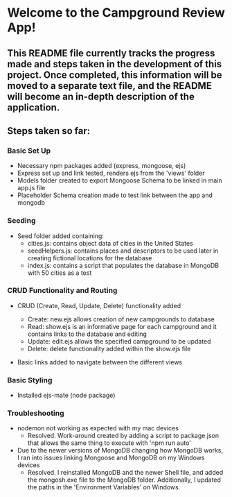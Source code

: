 # Welcome to the Campground Review App!

## This README file currently tracks the progress made and steps taken in the development of this project. Once completed, this information will be moved to a separate text file, and the README will become an in-depth description of the application.

## Steps taken so far:

### Basic Set Up
- Necessary npm packages added (express, mongoose, ejs)
- Express set up and link tested, renders ejs from the 'views' folder
- Models folder created to export Mongoose Schema to be linked in main app.js file
- Placeholder Schema creation made to test link between the app and mongodb

### Seeding
- Seed folder added containing:
    - cities.js: contains object data of cities in the United States
    - seedHelpers.js: contains places and descriptors to be used later in creating fictional locations for the database
    - index.js: contains a script that populates the database in MongoDB with 50 cities as a test

### CRUD Functionality and Routing
- CRUD (Create, Read, Update, Delete) functionality added
    - Create: new.ejs allows creation of new campgrounds to database
    - Read: show.ejs is an informative page for each campground and it contains links to the database and editing
    - Update: edit.ejs allows the specified campground to be updated
    - Delete: delete functionality added within the show.ejs file

- Basic links added to navigate between the different views

### Basic Styling
- Installed ejs-mate (node package) 


### Troubleshooting
- nodemon not working as expected with my mac devices
    - Resolved. Work-around created by adding a script to package.json that allows the same thing to execute with 'npm run auto'
- Due to the newer versions of MongoDB changing how MongoDB works, I ran into issues linking Mongoose and MongoDB on my Windows devices
    - Resolved. I reinstalled MongoDB and the newer Shell file, and added the mongosh.exe file to the MongoDB folder. Additionally, I updated the paths in the 'Environment Variables' on Windows.

